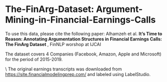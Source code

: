 # The-FinArg-Dataset: Argument-Mining-in-Financial-Earnings-Calls


To use this data, please cite the following paper: 
Alhamzeh et al. **It’s Time to Reason: Annotating Argumentation Structures in Financial Earnings
Calls: The FinArg Dataset** , FinNLP worshop at IJCAI

The dataset covers 4 Companies (Facebook, Amazon, Apple and Microsoft) for the period of 2015-2019. 

\\ The original earnings transcripts was downloaded from https://site.financialmodelingprep.com/ and labeled using LabelStudio. 
